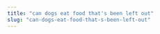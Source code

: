 ```yaml
---
title: "can dogs eat food that's been left out"
slug: "can-dogs-eat-food-that-s-been-left-out"
---
```


